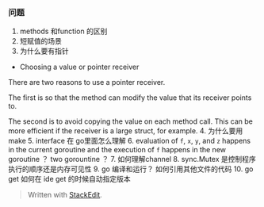 
### 问题
1. methods 和function 的区别
2. 短赋值的场景
3. 为什么要有指针
* Choosing a value or pointer receiver

There are two reasons to use a pointer receiver.

The first is so that the method can modify the value that its receiver points to.

The second is to avoid copying the value on each method call. This can be more efficient if the receiver is a large struct, for example.
4. 为什么要用make
5. interface 在 go里面怎么理解
6.   evaluation of `f`, `x`, `y`, and `z` happens in the current goroutine and the execution of `f` happens in the new goroutine ？ two gorountine ？
7. 如何理解channel
8. sync.Mutex 是控制程序执行的顺序还是内存可见性
9. go 编译和运行？ 如何引用其他文件的代码
10. go get 如何在 ide get 的时候自动指定版本 
> Written with [StackEdit](https://stackedit.io/).
<!--stackedit_data:
eyJoaXN0b3J5IjpbMTAyNTU5MDM1MiwtMTE4MDgwNDkxNCwxOT
kxNzgwMzMyLDM2MDM3MjkwOSwtMTg2MDE5NTE3MiwyNjAwODEw
MDgsLTE3NTczOTgyMCwtMzEzNDI1MjE2XX0=
-->